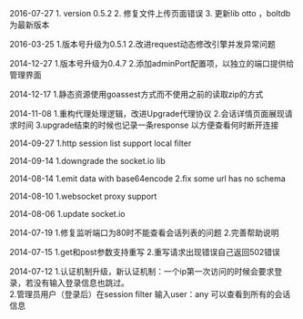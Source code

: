 2016-07-27
    1. version 0.5.2
    2. 修复文件上传页面错误
    3. 更新lib otto ，boltdb 为最新版本
    
2016-03-25
    1.版本号升级为0.5.1
    2.改进request动态修改引擎并发异常问题
    
2014-12-27
	1.版本号升级为0.4.7
	2.添加adminPort配置项，以独立的端口提供给管理界面

2014-12-17
	1.静态资源使用goassest方式而不使用之前的读取zip的方式
	
2014-11-08
	1.重构代理处理逻辑，改进Upgrade代理协议
	2.会话详情页面展现请求时间
	3.upgrade结束的时候也记录一条response 以方便查看何时断开连接
	
2014-09-27
    1.http session list support local filter
    
    
2014-09-14
    1.downgrade the socket.io lib
    
2014-08-14
   1.emit data with base64encode
   2.fix some url has no schema
   
2014-08-10
   1.websocket proxy support
   
2014-08-06
   1.update socket.io
   
2014-07-19
   1.修复监听端口为80时不能查看会话列表的问题
   2.完善帮助说明

2014-07-15
   1.get和post参数支持重写
   2.重写请求出现错误自己返回502错误

2014-07-12 
   1.认证机制升级，新认证机制：一个ip第一次访问的时候会要求登录，若没有输入登录信息也跳过。  
   2.管理员用户（登录后）在session filter 输入user：any 可以查看到所有的会话信息  
